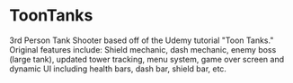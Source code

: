 # ToonTanks
3rd Person Tank Shooter based off of the Udemy tutorial "Toon Tanks." Original features include: Shield mechanic, dash mechanic, enemy boss (large tank), updated tower tracking, menu system, game over screen and dynamic UI including health bars, dash bar, shield bar, etc.
